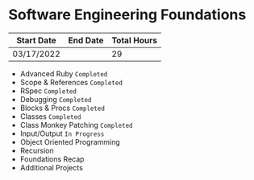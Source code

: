 # Software Engineering Foundations

| Start Date | End Date | Total Hours |
| ---------- | -------- | ----------- |
| 03/17/2022 |          | 29          |

- Advanced Ruby `Completed`
- Scope & References `Completed`
- RSpec `Completed`
- Debugging `Completed`
- Blocks & Procs `Completed`
- Classes `Completed`
- Class Monkey Patching `Completed`
- Input/Output `In Progress`
- Object Oriented Programming
- Recursion
- Foundations Recap
- Additional Projects
